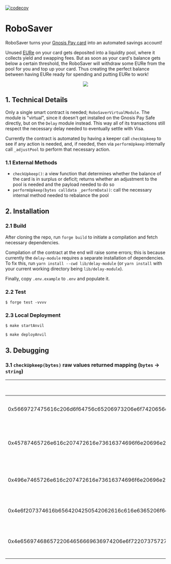 [![codecov](https://codecov.io/github/onchainification/robosaver/graph/badge.svg?token=745LCSOH0I)](https://codecov.io/github/onchainification/robosaver)

# RoboSaver

RoboSaver turns your [Gnosis Pay card](https://gnosispay.com/) into an automated savings account!

Unused [EURe](https://monerium.com/tokens/) on your card gets deposited into a liquidity pool, where it collects yield and swapping fees. But as soon as your card's balance gets below a certain threshold, the RoboSaver will withdraw some EURe from the pool for you and top up your card. Thus creating the perfect balance between having EURe ready for spending and putting EURe to work!

<p align="center"><img src="diagram.drawio.png"></p>

## 1. Technical Details

Only a single smart contract is needed; `RoboSaverVirtualModule`. The module is "virtual", since it doesn't get installed on the Gnosis Pay Safe directly, but on the `Delay` module instead. This way all of its transactions still respect the necessary delay needed to eventually settle with Visa.

Currently the contract is automated by having a keeper call `checkUpkeep` to see if any action is needed, and, if needed, then via `performUpkeep` internally call `_adjustPool` to perform that necessary action.

### 1.1 External Methods

- `checkUpkeep()`: a view function that determines whether the balance of the card is in surplus or deficit; returns whether an adjustment to the pool is needed and the payload needed to do so
- `performUpkeep(bytes calldata _performData))`: call the necessary internal method needed to rebalance the pool

## 2. Installation

### 2.1 Build

After cloning the repo, run `forge build` to initiate a compilation and fetch necessary dependencies.

Compilation of the contract at the end will raise some errors; this is because currently the `delay-module` requires a separate installation of dependencies. To fix this, run `yarn install --cwd lib/delay-module` (or `yarn install` with your current working directory being `lib/delay-module`).

Finally, copy `.env.example` to `.env` and populate it.

### 2.2 Test

```
$ forge test -vvvv
```

### 2.3 Local Deployment

```
$ make startAnvil
```

```
$ make deployAnvil
```

## 3. Debugging

### 3.1 `checkUpkeep(bytes)` raw values returned mapping (`bytes` -> `string`)

| Bytes    | Readable String |
| -------- | ------- |
| 0x5669727475616c206d6f64756c65206973206e6f7420656e61626c6564000000  | Virtual module is not enabled    |
| 0x45787465726e616c207472616e73616374696f6e20696e2071756575652c207761697420666f7220697420746f20626520657865637574656400000000000000 | External transaction in queue, wait for it to be executed     |
| 0x496e7465726e616c207472616e73616374696f6e20696e20636f6f6c646f776e2073746174757300000000000000000000000000000000000000000000000000    | Internal transaction in cooldown status    |
| 0x4e6f207374616b6564204250542062616c616e6365206f6e20746865206361726400000000000000000000000000000000000000000000000000000000000000 | No staked BPT balance on the card |
| 0x4e6569746865722064656669636974206e6f7220737572706c75733b206e6f20616374696f6e206e656564656400000000000000000000000000000000000000  | Neither deficit nor surplus; no action needed |